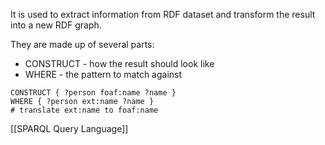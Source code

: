 It is used to extract information from RDF dataset and transform the result into a new RDF graph.

They are made up of several parts:
- CONSTRUCT - how the result should look like
- WHERE - the pattern to match against

```sparql
CONSTRUCT { ?person foaf:name ?name }
WHERE { ?person ext:name ?name }
# translate ext:name to foaf:name
```

[[SPARQL Query Language]]